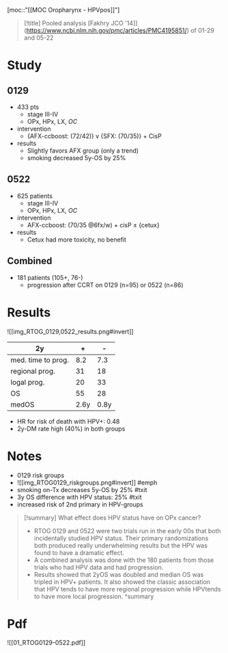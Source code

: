 [moc::"[[MOC Oropharynx - HPVpos]]"]
>[!title]
> Pooled analysis [Fakhry JCO '14]](https://www.ncbi.nlm.nih.gov/pmc/articles/PMC4195851/) of 01-29 and 05-22

# Study

## 0129
- 433 pts
	- stage III-IV
	- OPx, HPx, LX, _OC_
- intervention
	- {AFX-ccboost: (72/42)} v {SFX: (70/35)} + CisP
- results
	- Slightly favors AFX group (only a trend)
	- smoking decreased 5y-OS by 25%

## 0522
- 625 patients
	- stage III-IV
	- OPx, HPx, LX, _OC_
- intervention
	- AFX-ccboost: (70/35 @6fx/w) + cisP ± {cetux}
- results
	- Cetux had more toxicity, no benefit

## Combined
- 181 patients (105+, 76-)
	- progression after CCRT on 0129 (n=95) or 0522 (n=86)

# Results
![[img_RTOG_0129,0522_results.png#invert]]

| 2y                 | +    | -    |
| ------------------ | ---- | ---- |
| med. time to prog. | 8.2  | 7.3  |
| regional prog.     | 31   | 18   |
| logal prog.        | 20   | 33   |
| OS                 | 55   | 28   |
| medOS              | 2.6y | 0.8y |

- HR for risk of death with HPV+: 0.48
- 2y-DM rate high (40%) in both groups

# Notes
- 0129 risk groups
- ![[img_RTOG0129_riskgroups.png#invert]] #emph
- smoking on-Tx decreases 5y-OS by 25% #txit
- 3y OS difference with HPV status: 25% #txit
- increased risk of 2nd primary in HPV-groups

>[!summary]
> What effect does HPV status have on OPx cancer?
> - RTOG 0129 and 0522 were two trials run in the early 00s that both incidentally studied HPV status. Their primary randomizations both produced really underwhelming results but the HPV was found to have a dramatic effect.
> - A combined analysis was done with the 180 patients from those trials who had HPV data and had progression.
> - Results showed that 2yOS was doubled and median OS was tripled in HPV+ patients. It also showed the classic association that HPV tends to have more regional progression while HPVtends to have more local progression.
>^summary

# Pdf
![[01_RTOG0129-0522.pdf]]
